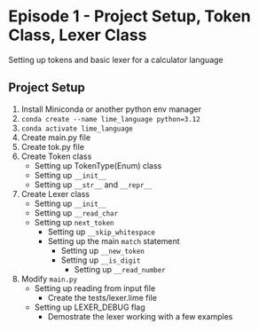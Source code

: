 # Episode 1 - Project Setup, Token Class, Lexer Class
Setting up tokens and basic lexer for a calculator language

## Project Setup
1. Install Miniconda or another python env manager
2. `conda create --name lime_language python=3.12`
3. `conda activate lime_language`
4. Create main.py file
5. Create tok.py file
6. Create Token class
    - Setting up TokenType(Enum) class
    - Setting up `__init__`
    - Setting up `__str__` and `__repr__`
7. Create Lexer class
    - Setting up `__init__`
    - Setting up `__read_char`
    - Setting up `next_token`
        - Setting up `__skip_whitespace`
        - Setting up the main `match` statement
            - Setting up `__new_token`
            - Setting up `__is_digit`
                - Setting up `__read_number`
8. Modify `main.py`
    - Setting up reading from input file
        - Create the tests/lexer.lime file
    - Setting up LEXER_DEBUG flag
        - Demostrate the lexer working with a few examples

